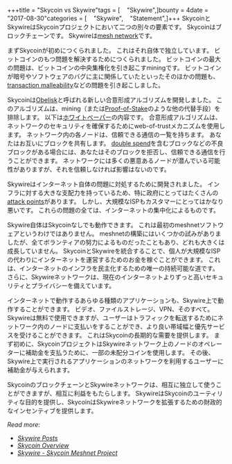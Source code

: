 +++title = "Skycoin vs Skywire"tags = [    "Skywire",]bounty = 4date = "2017-08-30"categories = [    "Skywire",    "Statement",]+++
SkycoinとSkywireはSkycoinプロジェクトにおいて二つの別々の要素です。
Skycoinはブロックチェーンです。
Skywireは[mesh network](https://en.wikipedia.org/wiki/Mesh_networking)です。

まずSkycoinが初めにつくられました。
これはそれ自体で独立しています。
ビットコインのもつ問題を解決するためにつくられました。
ビットコインの最大の問題は、ビットコインの中央集権化を引き起こすminingです。
ビットコインが暗号やソフトウェアのバグに主に関係していたといったそのほかの問題も、[transaction malleability](https://en.bitcoin.it/wiki/Transaction_Malleability)などの問題を引き起こしました。

Skycoinは[Obelisk](https://www.skycoin.net/whitepapers)と呼ばれる新しい合意形成アルゴリズムを開発しました。
このアルゴリズムは、mining（または[Proof-of-Stake](https://en.wikipedia.org/wiki/Proof-of-stake)のような他の代替手段）を排除します。
以下は[ホワイトペーパー](https://www.skycoin.net/whitepapers)の内容です。
合意形成アルゴリズムは、ネットワークのセキュリティを確保するためにweb-of-trustメカニズムを使用します。
ネットワーク内の各ノードは、信頼できる通信の一覧を持ちます。
あなたはお互いにブロックを共有します。
[double spend](https://en.wikipedia.org/wiki/Double-spending)を含むブロックなどの不良ブロックがある場合には、あなたはそのブロックを拒否し、信頼できる通信を行うことができます。
ネットワークには多くの悪意あるノードが潜んでいる可能性がありますが、それを信頼しなければ影響はないのです。

Skywireはインターネット自体の問題に対処するために開発されました。
インフラに対する大きな支配力を持っているため、特に政府にとってはたくさんの[attack points](https://en.wikipedia.org/wiki/BGP_hijacking)があります。
しかし、大規模なISPもカスタマーにとってはかなり悪いです。
これらの問題の全ては、インターネットの集中化によるものです。

Skywire自体はSkycoinなしでも動作できます。
これは最初のmeshnetソフトウェアというわけではありません。
meshnetの構築にはいくつかの試みがありましたが、全てボランティアの努力によるものだったこともあり、どれも大きくは成長していません。
SkycoinとSkywireを統合することで、個人が大規模なISPの代わりにインターネットを運営するためのお金を稼ぐことができます。
これは、インターネットのインフラを民主化するための唯一の持続可能な道です。
さらに、Skywireネットワークは、現在のインターネットよりずっと高いセキュリティとプライバシーを備えています。

インターネットで動作するあらゆる種類のアプリケーションも、Skywire上で動作することができます。
ビデオ、ファイルストレージ、VPN、そのすべて。
Skywireは無料で使用できますが、ユーザーはトラフィックを転送するためにネットワーク内のノードに支払いをすることができ、より良い帯域幅と優先サービスを受けることができます。
これはSkycoinの長期的な需要を提供します。
まず初めに、SkycoinプロジェクトはSkywireネットワーク上のノードのオペレーターに補助金を支払うために、一部の未配分コインを使用します。
その後、Skywire上で実行されるアプリケーションのネットワークを利用するユーザーに補助金が与えられます。

SkycoinのブロックチェーンとSkywireネットワークは、相互に独立して使うことができますが、相互に利益をもたらします。
SkywireはSkycoinのユーティリティな目的を提供し、SkycoinはSkywireネットワークを拡張するための財政的なインセンティブを提供します。

*Read more:*
* *[Skywire Posts](/categories/skywire/)*
* *[Skycoin Overview](/overview/skycoin-overview/)*
* *[Skywire - Skycoin Meshnet Project](/overview/skywire---skycoin-meshnet-project/)*

